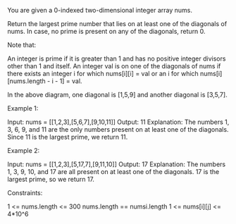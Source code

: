 You are given a 0-indexed two-dimensional integer array nums.

Return the largest prime number that lies on at least one of the diagonals of
nums. In case, no prime is present on any of the diagonals, return 0.

Note that:


An integer is prime if it is greater than 1 and has no positive integer
divisors other than 1 and itself.
An integer val is on one of the diagonals of nums if there exists an integer
i for which nums[i][i] = val or an i for which nums[i][nums.length - i - 1] =
val.




In the above diagram, one diagonal is [1,5,9] and another diagonal is
[3,5,7].


Example 1:


Input: nums = [[1,2,3],[5,6,7],[9,10,11]]
Output: 11
Explanation: The numbers 1, 3, 6, 9, and 11 are the only numbers present on
at least one of the diagonals. Since 11 is the largest prime, we return 11.


Example 2:


Input: nums = [[1,2,3],[5,17,7],[9,11,10]]
Output: 17
Explanation: The numbers 1, 3, 9, 10, and 17 are all present on at least one
of the diagonals. 17 is the largest prime, so we return 17.



Constraints:


1 <= nums.length <= 300
nums.length == numsi.length
1 <= nums[i][j] <= 4*10^6




